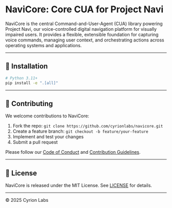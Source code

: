 # NaviCore: Core CUA for Project Navi

NaviCore is the central Command-and-User-Agent (CUA) library powering Project Navi, our voice-controlled digital navigation platform for visually impaired users. It provides a flexible, extensible foundation for capturing voice commands, managing user context, and orchestrating actions across operating systems and applications.

---

## 🔧 Installation

```bash
# Python 3.11+
pip install -e ".[all]"
```

---

## 🤝 Contributing

We welcome contributions to NaviCore:

1. Fork the repo: `git clone https://github.com/cyrionlabs/navicore.git`
2. Create a feature branch: `git checkout -b feature/your-feature`
3. Implement and test your changes
4. Submit a pull request

Please follow our [Code of Conduct](CODE_OF_CONDUCT.md) and [Contribution Guidelines](CONTRIBUTING.md).

---

## 📝 License

NaviCore is released under the MIT License. See [LICENSE](LICENSE) for details.

---

© 2025 Cyrion Labs
